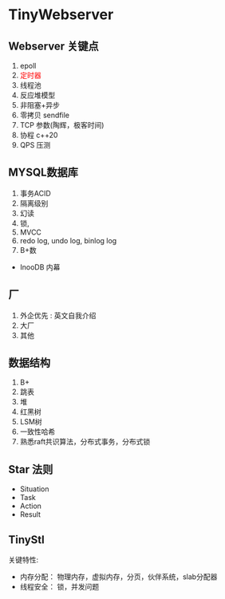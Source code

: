 # TinyWebserver 

## Webserver 关键点
1. epoll
2. <font color=red>定时器 </font>
3. 线程池
4. 反应堆模型
5. 非阻塞+异步
6. 零拷贝 sendfile
7. TCP 参数(陶辉，极客时间)
8. 协程 c++20
9. QPS 压测

## MYSQL数据库
1. 事务ACID
2. 隔离级别
3. 幻读
4. 锁,
5. MVCC
6. redo log, undo log, binlog log
7. B+数
- InooDB 内幕

## 厂
1. 外企优先 : 英文自我介绍
2. 大厂
3. 其他

## 数据结构
1. B+
2. 跳表
3. 堆
4. 红黑树
5. LSM树
6. 一致性哈希
7. 熟悉raft共识算法，分布式事务，分布式锁


## Star 法则
- Situation 
- Task
- Action
- Result


## TinyStl
关键特性:
- 内存分配： 物理内存，虚拟内存，分页，伙伴系统，slab分配器
- 线程安全： 锁，并发问题



